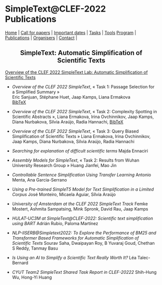 # SimpleText@CLEF-2022 Publications
<p align="center">
</p>

[Home](./) | [Call for papers](./CFP) | [Important dates](./dates) | [Tasks](./tasks)  | [Tools](./tools) 
[Program](./program) | [Publications](./publications) | [Organisers](./organisers) | [Contact](./contact) |


<h2 align="center">SimpleText: Automatic Simplification of Scientific Texts</h2>

[Overview of the CLEF 2022 SimpleText Lab: Automatic Simplification of Scientific Texts](https://link.springer.com/chapter/10.1007/978-3-031-13643-6_28)

- _Overview of the CLEF 2022 SimpleText_, «&nbsp;Task 1: Passage Selection for a Simplified Summary&nbsp;»  
Eric Sanjuan, Stéphane Huet, Jaap Kamps, Liana Ermakova  
<a href="https://github.com/simpletext-madics/2022/blob/369fb5de4e25acd39ce1a59d5b3fc2ce283c8ed3/BibTeX/ermakova_overview_2022.bib">BibTeX</a> 

- _Overview of the CLEF 2022 SimpleText_, «&nbsp;Task 2: Complexity Spotting in Scientific Abstracts&nbsp;», Liana Ermakova, Irina Ovchinnikov, Jaap Kamps, Diana Nurbakova, Silvia Araújo, Radia Hannachi, <a href="https://github.com/simpletext-madics/2022/blob/369fb5de4e25acd39ce1a59d5b3fc2ce283c8ed3/BibTeX/ermakova_overview_2022.bib">BibTeX</a> 

- _Overview of the CLEF 2022 SimpleText_, «&nbsp;Task 3: Query Biased Simplification of Scientific Texts&nbsp;»
Liana Ermakova, Irina Ovchinnikov, Jaap Kamps, Diana Nurbakova, Silvia Araújo, Radia Hannachi

- _Searching for explanation of difficult scientific terms_
Majda Ennaciri

- _Assembly Models for SimpleText_, «&nbsp;Task 2: Results from Wuhan University Research Group&nbsp;»
Huang Jianfei, Mao Jin

- _Controllable Sentence Simplification Using Transfer Learning_
Antonio Menta, Ana Garcia-Serrano

- _Using a Pre-trained SimpleT5 Model for Text Simplification in a Limited Corpus_
José Monteiro, Micaela Aguiar, Sílvia Araújo

- _University of Amsterdam at the CLEF 2022 SimpleText Track_
Femke Mostert, Ashmita Sampatsing, Mink Spronk, David Rau, Jaap Kamps

- _HULAT-UC3M at SimpleText@CLEF-2022: Scientific text simplification using BART_
Adrián Rubio, Paloma Martínez

- _NLP-IISERB@Simpletext2022: To Explore the Performance of BM25 and Transformer Based Frameworks for Automatic Simplification of Scientific Texts_
Sourav Saha, Dwaipayan Roy, B Yuvaraj Goud, Chethan S Reddy, Tanmay Basu

- _Is Using an AI to Simplify a Scientific Text Really Worth It?_
Léa Talec-Bernard

- _CYUT Team2 SimpleText Shared Task Report in CLEF-20222_
Shih-Hung Wu, Hong-Yi Huang

